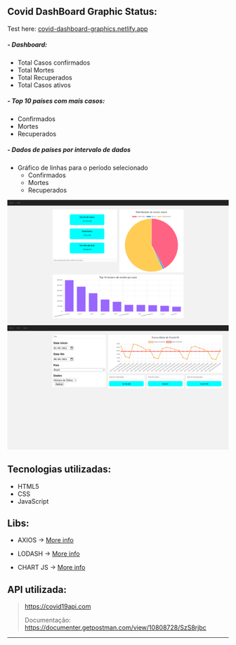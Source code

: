 #
## Covid DashBoard Graphic Status:

Test here: <a href="https://covid-dashboard-graphics.netlify.app/">covid-dashboard-graphics.netlify.app </a>  

##### - Dashboard:
- Total Casos confirmados
- Total Mortes
- Total Recuperados
- Total Casos ativos


##### - Top 10 países com mais casos: 
- Confirmados
- Mortes
- Recuperados
##### - Dados de países por intervalo de dados
- Gráfico de linhas para o período selecionado
    - Confirmados
    - Mortes
    - Recuperados

<img src="./assets/img/initialPage.png" alt="página inicial" />
<img src="./assets/img/statusCountry.png" alt="status Brasil" />

## Tecnologias utilizadas:
- HTML5 
- CSS
- JavaScript


## Libs:
- AXIOS -> [More info](https://axios-http.com)

- LODASH -> [More info](https://lodash.com)

- CHART JS -> [More info](https://www.chartjs.org)


## API utilizada:
> https://covid19api.com
>
> Documentação: https://documenter.getpostman.com/view/10808728/SzS8rjbc

---
